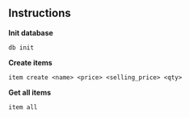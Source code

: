 ## Instructions

**Init database**

    db init

**Create items**

    item create <name> <price> <selling_price> <qty>

**Get all items**

    item all
